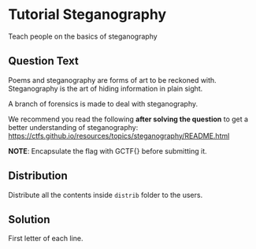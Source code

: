 # Tutorial Steganography
Teach people on the basics of steganography

## Question Text
Poems and steganography are forms of art to be reckoned with.  
Steganography is the art of hiding information in plain sight.

A branch of forensics is made to deal with steganography.

We recommend you read the following **after solving the question** to get a better understanding of steganography:
https://ctfs.github.io/resources/topics/steganography/README.html

**NOTE**: Encapsulate the flag with GCTF{} before submitting it.

## Distribution
Distribute all the contents inside `distrib` folder to the users.

## Solution
First letter of each line.
